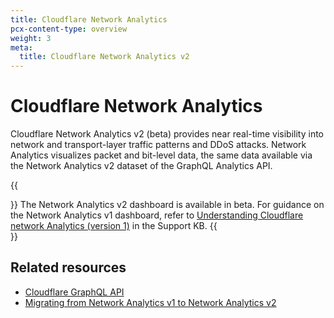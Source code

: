 ```yaml
---
title: Cloudflare Network Analytics
pcx-content-type: overview
weight: 3
meta:
  title: Cloudflare Network Analytics v2
---
```


# Cloudflare Network Analytics

Cloudflare Network Analytics v2 (beta) provides near real-time visibility into network and transport-layer traffic patterns and DDoS attacks. Network Analytics visualizes packet and bit-level data, the same data available via the Network Analytics v2 dataset of the GraphQL Analytics API.

{{<Aside type="note">}}
The Network Analytics v2 dashboard is available in beta. For guidance on the Network Analytics v1 dashboard, refer to [Understanding Cloudflare network Analytics (version 1)](https://support.cloudflare.com/hc/en-us/articles/360038696631-Understanding-Cloudflare-Network-Analytics) in the Support KB.
{{</Aside>}}

## Related resources

* [Cloudflare GraphQL API](/analytics/graphql-api/)
* [Migrating from Network Analytics v1 to Network Analytics v2](/analytics/graphql-api/migration-guides/network-analytics-v2)
